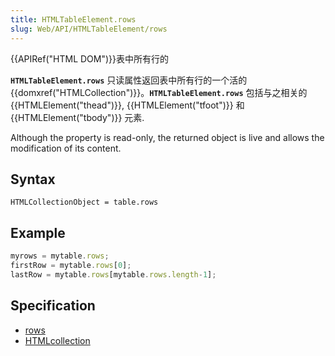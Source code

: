 ```yaml
---
title: HTMLTableElement.rows
slug: Web/API/HTMLTableElement/rows
---
```


{{APIRef("HTML DOM")}}表中所有行的

**`HTMLTableElement.rows`** 只读属性返回表中所有行的一个活的 {{domxref("HTMLCollection")}}。**`HTMLTableElement.rows`** 包括与之相关的{{HTMLElement("thead")}}, {{HTMLElement("tfoot")}} 和 {{HTMLElement("tbody")}} 元素.

Although the property is read-only, the returned object is live and allows the modification of its content.

## Syntax

```plain
HTMLCollectionObject = table.rows
```

## Example

```js
myrows = mytable.rows;
firstRow = mytable.rows[0];
lastRow = mytable.rows[mytable.rows.length-1];
```

## Specification

- [rows](http://www.w3.org/TR/DOM-Level-2-HTML/html.html#ID-6156016)
- [HTMLcollection](http://www.w3.org/TR/DOM-Level-2-HTML/html.html#ID-75708506)
